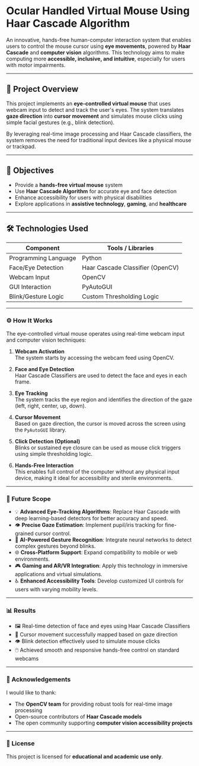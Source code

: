 # Ocular Handled Virtual Mouse Using Haar Cascade Algorithm

An innovative, hands-free human-computer interaction system that enables users to control the mouse cursor using **eye movements**, powered by **Haar Cascade** and **computer vision** algorithms. This technology aims to make computing more **accessible, inclusive, and intuitive**, especially for users with motor impairments.

---

## 📌 Project Overview

This project implements an **eye-controlled virtual mouse** that uses webcam input to detect and track the user's eyes. The system translates **gaze direction** into **cursor movement** and simulates mouse clicks using simple facial gestures (e.g., blink detection).

By leveraging real-time image processing and Haar Cascade classifiers, the system removes the need for traditional input devices like a physical mouse or trackpad.

---

## 🎯 Objectives

- Provide a **hands-free virtual mouse** system
- Use **Haar Cascade Algorithm** for accurate eye and face detection
- Enhance accessibility for users with physical disabilities
- Explore applications in **assistive technology**, **gaming**, and **healthcare**

---

## 🛠️ Technologies Used

| Component             | Tools / Libraries                   |
|----------------------|-------------------------------------|
| Programming Language | Python                              |
| Face/Eye Detection   | Haar Cascade Classifier (OpenCV)    |
| Webcam Input         | OpenCV                              |
| GUI Interaction      | PyAutoGUI                           |
| Blink/Gesture Logic  | Custom Thresholding Logic           |

---

### ⚙️ How It Works

The eye-controlled virtual mouse operates using real-time webcam input and computer vision techniques:

1. **Webcam Activation**  
   The system starts by accessing the webcam feed using OpenCV.

2. **Face and Eye Detection**  
   Haar Cascade Classifiers are used to detect the face and eyes in each frame.

3. **Eye Tracking**  
   The system tracks the eye region and identifies the direction of the gaze (left, right, center, up, down).

4. **Cursor Movement**  
   Based on gaze direction, the cursor is moved across the screen using the `PyAutoGUI` library.

5. **Click Detection (Optional)**  
   Blinks or sustained eye closure can be used as mouse click triggers using simple thresholding logic.

6. **Hands-Free Interaction**  
   This enables full control of the computer without any physical input device, making it ideal for accessibility and sterile environments.

----

### 🔮 Future Scope

- 💡 **Advanced Eye-Tracking Algorithms**: Replace Haar Cascade with deep learning-based detectors for better accuracy and speed.
- 👁️ **Precise Gaze Estimation**: Implement pupil/iris tracking for fine-grained cursor control.
- 🧠 **AI-Powered Gesture Recognition**: Integrate neural networks to detect complex gestures beyond blinks.
- 🌐 **Cross-Platform Support**: Expand compatibility to mobile or web environments.
- 🎮 **Gaming and AR/VR Integration**: Apply this technology in immersive applications and virtual simulations.
- ♿ **Enhanced Accessibility Tools**: Develop customized UI controls for users with varying mobility levels.

---

### 📊 Results

- 🖼️ Real-time detection of face and eyes using Haar Cascade Classifiers
- 🧭 Cursor movement successfully mapped based on gaze direction
- 👁️ Blink detection effectively used to simulate mouse clicks
- 🖱️ Achieved smooth and responsive hands-free control on standard webcams

---

### 🙏 Acknowledgements

I would like to thank:
- The **OpenCV team** for providing robust tools for real-time image processing
- Open-source contributors of **Haar Cascade models**
- The open community supporting **computer vision accessibility projects**

---

### 📄 License

This project is licensed for **educational and academic use only**.  


